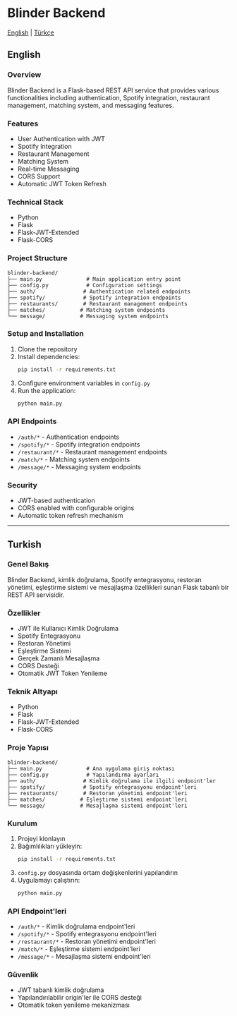 # Blinder Backend

[English](#english) | [Türkçe](#turkish)

## English

### Overview
Blinder Backend is a Flask-based REST API service that provides various functionalities including authentication, Spotify integration, restaurant management, matching system, and messaging features.

### Features
- User Authentication with JWT
- Spotify Integration
- Restaurant Management
- Matching System
- Real-time Messaging
- CORS Support
- Automatic JWT Token Refresh

### Technical Stack
- Python
- Flask
- Flask-JWT-Extended
- Flask-CORS

### Project Structure
```
blinder-backend/
├── main.py              # Main application entry point
├── config.py            # Configuration settings
├── auth/               # Authentication related endpoints
├── spotify/            # Spotify integration endpoints
├── restaurants/        # Restaurant management endpoints
├── matches/           # Matching system endpoints
└── message/           # Messaging system endpoints
```

### Setup and Installation
1. Clone the repository
2. Install dependencies:
   ```bash
   pip install -r requirements.txt
   ```
3. Configure environment variables in `config.py`
4. Run the application:
   ```bash
   python main.py
   ```

### API Endpoints
- `/auth/*` - Authentication endpoints
- `/spotify/*` - Spotify integration endpoints
- `/restaurant/*` - Restaurant management endpoints
- `/match/*` - Matching system endpoints
- `/message/*` - Messaging system endpoints

### Security
- JWT-based authentication
- CORS enabled with configurable origins
- Automatic token refresh mechanism

---

## Turkish

### Genel Bakış
Blinder Backend, kimlik doğrulama, Spotify entegrasyonu, restoran yönetimi, eşleştirme sistemi ve mesajlaşma özellikleri sunan Flask tabanlı bir REST API servisidir.

### Özellikler
- JWT ile Kullanıcı Kimlik Doğrulama
- Spotify Entegrasyonu
- Restoran Yönetimi
- Eşleştirme Sistemi
- Gerçek Zamanlı Mesajlaşma
- CORS Desteği
- Otomatik JWT Token Yenileme

### Teknik Altyapı
- Python
- Flask
- Flask-JWT-Extended
- Flask-CORS

### Proje Yapısı
```
blinder-backend/
├── main.py              # Ana uygulama giriş noktası
├── config.py            # Yapılandırma ayarları
├── auth/               # Kimlik doğrulama ile ilgili endpoint'ler
├── spotify/            # Spotify entegrasyonu endpoint'leri
├── restaurants/        # Restoran yönetimi endpoint'leri
├── matches/           # Eşleştirme sistemi endpoint'leri
└── message/           # Mesajlaşma sistemi endpoint'leri
```

### Kurulum
1. Projeyi klonlayın
2. Bağımlılıkları yükleyin:
   ```bash
   pip install -r requirements.txt
   ```
3. `config.py` dosyasında ortam değişkenlerini yapılandırın
4. Uygulamayı çalıştırın:
   ```bash
   python main.py
   ```

### API Endpoint'leri
- `/auth/*` - Kimlik doğrulama endpoint'leri
- `/spotify/*` - Spotify entegrasyonu endpoint'leri
- `/restaurant/*` - Restoran yönetimi endpoint'leri
- `/match/*` - Eşleştirme sistemi endpoint'leri
- `/message/*` - Mesajlaşma sistemi endpoint'leri

### Güvenlik
- JWT tabanlı kimlik doğrulama
- Yapılandırılabilir origin'ler ile CORS desteği
- Otomatik token yenileme mekanizması 